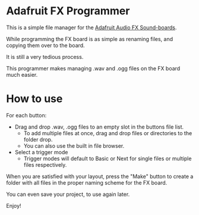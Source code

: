 # Adafruit FX Programmer
This is a simple file manager for the [Adafruit Audio FX Sound-boards](https://learn.adafruit.com/adafruit-audio-fx-sound-board/overview).

While programming the FX board is as simple as renaming files, and copying them over to the board.

It is still a very tedious process.

This programmer makes managing .wav and .ogg files on the FX board much easier.

# How to use

For each button:
* Drag and drop .wav, .ogg files to an empty slot in the buttons file list.
  * To add multiple files at once, drag and drop files or directories to the folder drop.
  * You can also use the built in file browser.
* Select a trigger mode
  * Trigger modes will default to Basic or Next for single files or multiple files respectively.

When you are satisfied with your layout, press the "Make" button to create a folder with all files in the proper naming scheme for the FX board.

You can even save your project, to use again later.

Enjoy!
